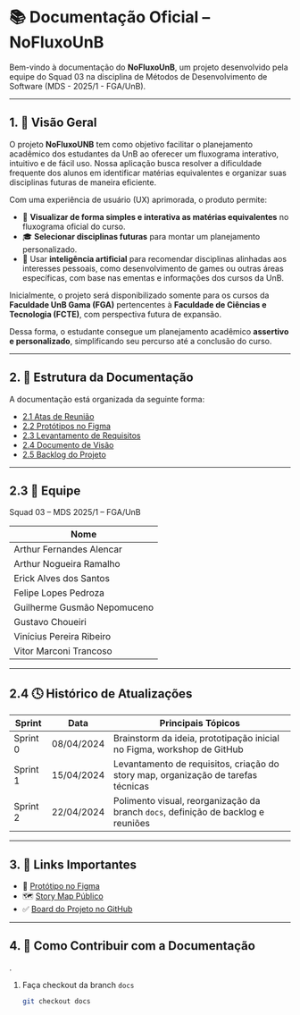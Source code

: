 # 📚 Documentação Oficial – NoFluxoUnB

Bem-vindo à documentação do **NoFluxoUnB**, um projeto desenvolvido pela equipe do Squad 03 na disciplina de Métodos de Desenvolvimento de Software (MDS - 2025/1 - FGA/UnB).

---

## 1. 📌 Visão Geral

O projeto **NoFluxoUNB** tem como objetivo facilitar o planejamento acadêmico dos estudantes da UnB ao oferecer um fluxograma interativo, intuitivo e de fácil uso. Nossa aplicação busca resolver a dificuldade frequente dos alunos em identificar matérias equivalentes e organizar suas disciplinas futuras de maneira eficiente.

Com uma experiência de usuário (UX) aprimorada, o produto permite:

- 🎯 **Visualizar de forma simples e interativa as matérias equivalentes** no fluxograma oficial do curso.
- 🎓 **Selecionar disciplinas futuras** para montar um planejamento personalizado.
- 🤖 Usar **inteligência artificial** para recomendar disciplinas alinhadas aos interesses pessoais, como desenvolvimento de games ou outras áreas específicas, com base nas ementas e informações dos cursos da UnB.

Inicialmente, o projeto será disponibilizado somente para os cursos da **Faculdade UnB Gama (FGA)** pertencentes à **Faculdade de Ciências e Tecnologia (FCTE)**, com perspectiva futura de expansão.

Dessa forma, o estudante consegue um planejamento acadêmico **assertivo e personalizado**, simplificando seu percurso até a conclusão do curso.

---

## 2. 📁 Estrutura da Documentação

A documentação está organizada da seguinte forma:

- [2.1 Atas de Reunião](atas/)
- [2.2 Protótipos no Figma](prototipos/)
- [2.3 Levantamento de Requisitos](requisitos/)
- [2.4 Documento de Visão](visao/)
- [2.5 Backlog do Projeto](backlog/)

---

## 2.3 👥 Equipe

Squad 03 – MDS 2025/1 – FGA/UnB

| Nome                          |
|-------------------------------|
| Arthur Fernandes Alencar      | 
| Arthur Nogueira Ramalho       |
| Erick Alves dos Santos        | 
| Felipe Lopes Pedroza          |
| Guilherme Gusmão Nepomuceno   |
| Gustavo Choueiri              | 
| Vinícius Pereira Ribeiro      |
| Vitor Marconi Trancoso        | 

---

## 2.4 🕓 Histórico de Atualizações

| Sprint     | Data       | Principais Tópicos                                                                 |
|------------|------------|-------------------------------------------------------------------------------------|
| Sprint 0   | 08/04/2024 | Brainstorm da ideia, prototipação inicial no Figma, workshop de GitHub              |
| Sprint 1   | 15/04/2024 | Levantamento de requisitos, criação do story map, organização de tarefas técnicas   |
| Sprint 2   | 22/04/2024 | Polimento visual, reorganização da branch `docs`, definição de backlog e reuniões  |

---

## 3. 🧩 Links Importantes

- 🔗 [Protótipo no Figma](https://figma.com/...)  
- 🗺️ [Story Map Público](https://miro.com/...)  
- ✅ [Board do Projeto no GitHub](https://github.com/unb-mds/2025-1-Squad03/projects/1)

---

## 4. 🧠 Como Contribuir com a Documentação
.
1. Faça checkout da branch `docs`
   ```bash
   git checkout docs

